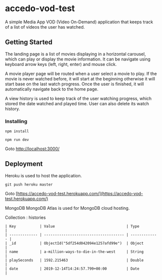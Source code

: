 
# accedo-vod-test

A simple Media App VOD (Video On-Demand) application that keeps track of a list of videos the user has watched.

## Getting Started

The landing page is a list of movies displaying in a horizontal carousel, which can play or display the movie information. It can be navigate using keyboard arrow keys (left, right, enter) and mouse click.

A movie player page will be routed when a user select a movie to play. If the movie is never watched before, it will start at the beginning otherwise it will start base on the last watch progress. Once the user is finished, it will automatically navigate back to the home page.

A view history is used to keep track of the user watching progress, which stored the date watched and played time. User can also delete its watch history.

### Installing
```
npm install
```
```
npm run dev
```
Goto [http://localhost:3000/](http://localhost:3000/)

## Deployment

Heroku is used to host the application.

```
git push heroku master
```
Goto [https://accedo-vod-test.herokuapp.com/](https://accedo-vod-test.herokuapp.com/)

MongoDB
MongoDB Atlas is used for MongoDB cloud hosting. 

Collection : histories
```
| Key           | Value                                 | Type          |
| ------------- | ------------------------------------- | ------------- |
| _id           | ObjectId("5df254d042094e1257afd99e")  | Object        |  
| name          | a-million-ways-to-die-in-the-west     | String        |
| playSeconds   | 1592.215463                           | Double        |
| date          | 2019-12-14T14:24:57.799+00:00         | Date          |
```

